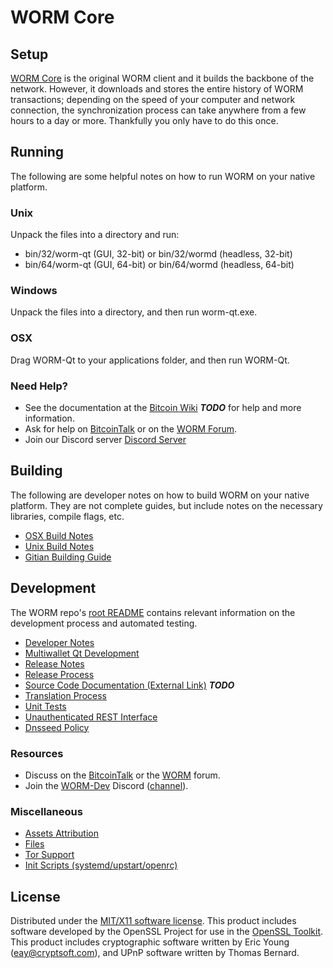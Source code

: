 WORM Core
=====================

Setup
---------------------
[WORM Core](http://worm.com/wallet) is the original WORM client and it builds the backbone of the network. However, it downloads and stores the entire history of WORM transactions; depending on the speed of your computer and network connection, the synchronization process can take anywhere from a few hours to a day or more. Thankfully you only have to do this once.

Running
---------------------
The following are some helpful notes on how to run WORM on your native platform.

### Unix

Unpack the files into a directory and run:

- bin/32/worm-qt (GUI, 32-bit) or bin/32/wormd (headless, 32-bit)
- bin/64/worm-qt (GUI, 64-bit) or bin/64/wormd (headless, 64-bit)

### Windows

Unpack the files into a directory, and then run worm-qt.exe.

### OSX

Drag WORM-Qt to your applications folder, and then run WORM-Qt.

### Need Help?

* See the documentation at the [Bitcoin Wiki](https://en.bitcoin.it/wiki/Main_Page) ***TODO***
for help and more information.
* Ask for help on [BitcoinTalk](https://bitcointalk.org/index.php?topic=1911583.0) or on the [WORM Forum](http://forum.worm.com/).
* Join our Discord server [Discord Server](https://discord.gg/tkcXS34/)

Building
---------------------
The following are developer notes on how to build WORM on your native platform. They are not complete guides, but include notes on the necessary libraries, compile flags, etc.

- [OSX Build Notes](build-osx.md)
- [Unix Build Notes](build-unix.md)
- [Gitian Building Guide](gitian-building.md)

Development
---------------------
The WORM repo's [root README](https://github.com/worm/worm/blob/master/README.md) contains relevant information on the development process and automated testing.

- [Developer Notes](developer-notes.md)
- [Multiwallet Qt Development](multiwallet-qt.md)
- [Release Notes](release-notes.md)
- [Release Process](release-process.md)
- [Source Code Documentation (External Link)](https://dev.visucore.com/bitcoin/doxygen/) ***TODO***
- [Translation Process](translation_process.md)
- [Unit Tests](unit-tests.md)
- [Unauthenticated REST Interface](REST-interface.md)
- [Dnsseed Policy](dnsseed-policy.md)

### Resources

* Discuss on the [BitcoinTalk](https://bitcointalk.org/index.php?topic=1911583.0) or the [WORM](http://forum.worm.com/) forum.
* Join the [WORM-Dev](https://dev.worm.com/) Discord ([channel](https://discord.gg/tkcXS34/)).

### Miscellaneous
- [Assets Attribution](assets-attribution.md)
- [Files](files.md)
- [Tor Support](tor.md)
- [Init Scripts (systemd/upstart/openrc)](init.md)

License
---------------------
Distributed under the [MIT/X11 software license](http://www.opensource.org/licenses/mit-license.php).
This product includes software developed by the OpenSSL Project for use in the [OpenSSL Toolkit](https://www.openssl.org/). This product includes
cryptographic software written by Eric Young ([eay@cryptsoft.com](mailto:eay@cryptsoft.com)), and UPnP software written by Thomas Bernard.
